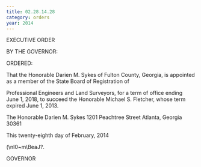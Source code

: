 ```yaml
---
title: 02.28.14.28
category: orders
year: 2014
---
```

 

EXECUTIVE ORDER

BY THE GOVERNOR:

ORDERED:

That the Honorable Darien M. Sykes of Fulton County, Georgia, is
appointed as a member of the State Board of Registration of

Professional Engineers and Land Surveyors, for a term of office
ending June 1, 2018, to succeed the Honorable Michael S. Fletcher,
whose term expired June 1, 2013.

The Honorable Darien M. Sykes
1201 Peachtree Street
Atlanta, Georgia 30361

This twenty-eighth day of February, 2014

\(\\nI0~m\BeaJ?.

GOVERNOR

